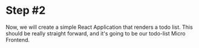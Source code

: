 # Step #2

Now, we will create a simple React Application that renders a todo list.
This should be really straight forward, and it's going to be our todo-list Micro Frontend.

